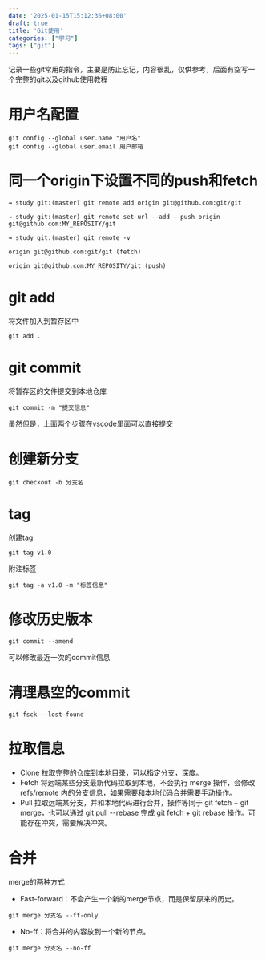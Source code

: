 ```yaml
---
date: '2025-01-15T15:12:36+08:00'
draft: true
title: 'Git使用'
categories: ["学习"]
tags: ["git"]
---
```


记录一些git常用的指令，主要是防止忘记，内容很乱，仅供参考，后面有空写一个完整的git以及github使用教程

# 用户名配置
```
git config --global user.name "用户名"
git config --global user.email 用户邮箱
```
# 同一个origin下设置不同的push和fetch
```
→ study git:(master) git remote add origin git@github.com:git/git

→ study git:(master) git remote set-url --add --push origin git@github.com:MY_REPOSITY/git

→ study git:(master) git remote -v

origin git@github.com:git/git (fetch)

origin git@github.com:MY_REPOSITY/git (push)
```

# git add
将文件加入到暂存区中
```
git add .
```

# git commit
将暂存区的文件提交到本地仓库
```
git commit -m "提交信息"
```

虽然但是，上面两个步骤在vscode里面可以直接提交

# 创建新分支

```
git checkout -b 分支名
```

# tag
创建tag
```
git tag v1.0
```

附注标签
```
git tag -a v1.0 -m "标签信息"
```

# 修改历史版本

```
git commit --amend
```

可以修改最近一次的commit信息

# 清理悬空的commit
```
git fsck --lost-found
```

# 拉取信息

- Clone 拉取完整的仓库到本地目录，可以指定分支，深度。
- Fetch 将远端某些分支最新代码拉取到本地，不会执行 merge 操作，会修改 refs/remote 内的分支信息，如果需要和本地代码合并需要手动操作。
- Pull 拉取远端某分支，并和本地代码进行合并，操作等同于 git fetch + git merge，也可以通过 git pull --rebase 完成 git fetch + git rebase 操作。可能存在冲突，需要解决冲突。

# 合并
merge的两种方式
- Fast-forward：不会产生一个新的merge节点，而是保留原来的历史。
```
git merge 分支名 --ff-only
```
- No-ff：将合并的内容放到一个新的节点。
```
git merge 分支名 --no-ff
```
